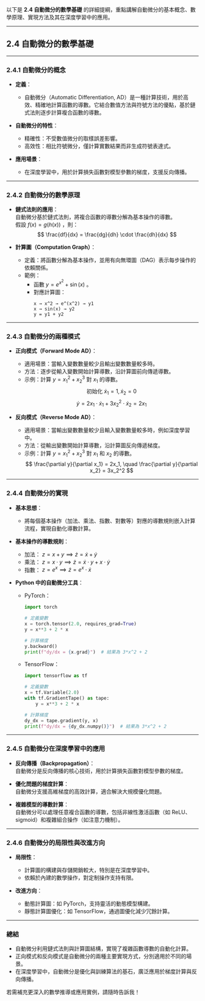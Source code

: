 以下是 **2.4 自動微分的數學基礎** 的詳細提綱，重點講解自動微分的基本概念、數學原理、實現方法及其在深度學習中的應用。

---

## **2.4 自動微分的數學基礎**

---

### **2.4.1 自動微分的概念**
- **定義**：  
  - 自動微分（Automatic Differentiation, AD）是一種計算技術，用於高效、精確地計算函數的導數。它結合數值方法與符號方法的優點，基於鏈式法則逐步計算複合函數的導數。  

- **自動微分的特性**：  
  - 精確性：不受數值微分的取樣誤差影響。  
  - 高效性：相比符號微分，僅計算實數結果而非生成符號表達式。  

- **應用場景**：  
  - 在深度學習中，用於計算損失函數對模型參數的梯度，支援反向傳播。

---

### **2.4.2 自動微分的數學原理**
- **鏈式法則的應用**：  
  自動微分基於鏈式法則，將複合函數的導數分解為基本操作的導數。  
  假設  $f(x) = g(h(x))$ ，則：
  $$
  \frac{df}{dx} = \frac{dg}{dh} \cdot \frac{dh}{dx}
  $$

- **計算圖（Computation Graph）**：  
  - 定義：將函數分解為基本操作，並用有向無環圖（DAG）表示每步操作的依賴關係。  
  - 範例：  
    - 函數  $y = e^{x^2} + \sin(x)$ 。  
    - 對應計算圖：
      ```
      x → x^2 → e^(x^2) → y1
      x → sin(x) → y2
      y = y1 + y2
      ```

---

### **2.4.3 自動微分的兩種模式**
- **正向模式（Forward Mode AD）**：  
  - 適用場景：當輸入變數數量較少且輸出變數數量較多時。  
  - 方法：逐步從輸入變數開始計算導數，沿計算圖前向傳遞導數。  
  - 示例：計算  $y = x_1^2 + x_2^3$  對  $x_1$  的導數。
    $$
    \text{初始化 } \dot{x}_1 = 1, \dot{x}_2 = 0
    $$
    $$
    \dot{y} = 2x_1 \cdot \dot{x}_1 + 3x_2^2 \cdot \dot{x}_2 = 2x_1
    $$

- **反向模式（Reverse Mode AD）**：  
  - 適用場景：當輸出變數數量較少且輸入變數數量較多時，例如深度學習中。  
  - 方法：從輸出變數開始計算導數，沿計算圖反向傳遞梯度。  
  - 示例：計算  $y = x_1^2 + x_2^3$  對  $x_1$  和  $x_2$  的導數。  
    $$
    \frac{\partial y}{\partial x_1} = 2x_1, \quad \frac{\partial y}{\partial x_2} = 3x_2^2
    $$

---

### **2.4.4 自動微分的實現**
- **基本思想**：  
  - 將每個基本操作（加法、乘法、指數、對數等）對應的導數規則嵌入計算流程，實現自動化導數計算。

- **基本操作的導數規則**：
  - 加法： $z = x + y \implies \dot{z} = \dot{x} + \dot{y}$   
  - 乘法： $z = x \cdot y \implies \dot{z} = \dot{x} \cdot y + x \cdot \dot{y}$   
  - 指數： $z = e^x \implies \dot{z} = e^x \cdot \dot{x}$ 

- **Python 中的自動微分工具**：
  - PyTorch：
    ```python
    import torch

    # 定義變數
    x = torch.tensor(2.0, requires_grad=True)
    y = x**3 + 2 * x

    # 計算梯度
    y.backward()
    print(f"dy/dx = {x.grad}")  # 結果為 3*x^2 + 2
    ```

  - TensorFlow：
    ```python
    import tensorflow as tf

    # 定義變數
    x = tf.Variable(2.0)
    with tf.GradientTape() as tape:
        y = x**3 + 2 * x

    # 計算梯度
    dy_dx = tape.gradient(y, x)
    print(f"dy/dx = {dy_dx.numpy()}")  # 結果為 3*x^2 + 2
    ```

---

### **2.4.5 自動微分在深度學習中的應用**
- **反向傳播（Backpropagation）**：  
  自動微分是反向傳播的核心技術，用於計算損失函數對模型參數的梯度。  

- **優化問題的梯度計算**：  
  自動微分支援高維梯度的高效計算，適合解決大規模優化問題。

- **複雜模型的導數計算**：  
  自動微分可以處理任意複合函數的導數，包括非線性激活函數（如 ReLU、sigmoid）和複雜組合操作（如注意力機制）。

---

### **2.4.6 自動微分的局限性與改進方向**
- **局限性**：  
  - 計算圖的構建與存儲開銷較大，特別是在深度學習中。  
  - 依賴於內建的數學操作，對定制操作支持有限。  

- **改進方向**：  
  - 動態計算圖：如 PyTorch，支持靈活的動態模型構建。  
  - 靜態計算圖優化：如 TensorFlow，通過圖優化減少冗餘計算。

---

### **總結**
- 自動微分利用鏈式法則與計算圖結構，實現了複雜函數導數的自動化計算。  
- 正向模式和反向模式是自動微分的兩種主要實現方式，分別適用於不同的場景。  
- 在深度學習中，自動微分是優化與訓練算法的基石，廣泛應用於梯度計算與反向傳播。

若需補充更深入的數學推導或應用實例，請隨時告訴我！